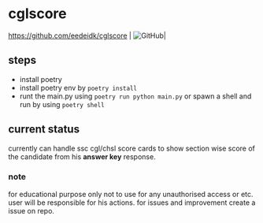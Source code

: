 # cglscore

https://github.com/eedeidk/cglscore | ![GitHub](https://img.shields.io/github/license/eedeidk/cglscore)| 

## steps

- install poetry
- install poetry env by `poetry install`
- runt the main.py using `poetry run python main.py` or spawn a shell and run by using `poetry shell`

## current status

currently can handle ssc cgl/chsl score cards to show section wise score of the candidate from his **answer key** response.

### note

for educational purpose only not to use for any unauthorised access or etc. user will be responsible for his actions. for issues and improvement create a issue on repo.